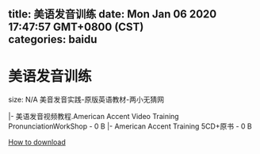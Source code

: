
title: 美语发音训练
date: Mon Jan 06 2020 17:47:57 GMT+0800 (CST)    
categories: baidu
---

# 美语发音训练
size: N/A
 美音发音实践-原版英语教材-两小无猜网
 
|- 美语发音视频教程.American Accent Video Training PronunciationWorkShop - 0 B
|- American Accent Training 5CD+原书 - 0 B

[How to download](https://bpcam.bemobtrk.com/go/2ceec3aa-1ca2-46d6-b9ff-aaa5c184517c?jno=2019)